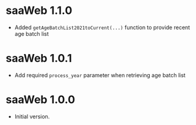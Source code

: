 # saaWeb 1.1.0

* Added `getAgeBatchList2021toCurrent(...)` function to provide recent age batch list


# saaWeb 1.0.1

* Add required `process_year` parameter when retrieving age batch list

# saaWeb 1.0.0

* Initial version.
